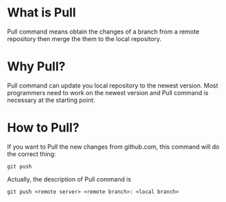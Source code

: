
# What is Pull
Pull command means obtain the changes of a branch from a remote repository then merge the them to the local repository.

# Why Pull?
Pull command can update you local repository to the newest version. Most programmers need to work on the newest version and Pull command is necessary at the starting point.

# How to Pull?
If you want to Pull the new changes from github.com, this command will do the correct thing:

```git
git push
```

Actually, the description of Pull command is
```git
git push <remote server> <remote branch>: <local branch>
```
